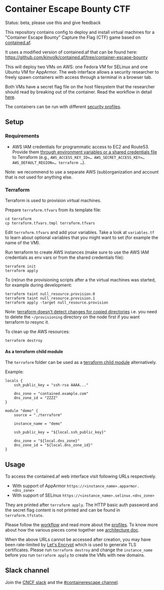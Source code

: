 # Container Escape Bounty CTF

Status: beta, please use this and give feedback

This repository contains config to deploy and install virtual machines for a
"Container Escape Bounty" Capture the Flag (CTF) game based on [contained.af](https://github.com/genuinetools/contained.af).

It uses a modified version of contained.af that can be found here:
https://github.com/kinvolk/contained.af/tree/container-escape-bounty

This will deploy two VMs on AWS: one Fedora VM for SELinux and one Ubuntu VM for AppArmor.
The web interface allows a security researcher to freely spawn containers
with access through a terminal in a browser tab.

Both VMs have a secret flag file on the host filesystem that the researcher
should read by breaking out of the container.
Read the workflow in detail [here](Documentation/workflow.md).

The containers can be run with different [security profiles](Documentation/profiles.md).

## Setup

### Requirements

* AWS IAM credentials for programmatic access to EC2 and Route53.
  Provide them [through environment variables or a shared credentials file](https://www.terraform.io/docs/providers/aws/#authentication)
  to Terraform (e.g., `AWS_ACCESS_KEY_ID=… AWS_SECRET_ACCESS_KEY=… AWS_DEFAULT_REGION=… terraform …`).

Note: we recommend to use a separate AWS (sub)organization and account
that is not used for anything else.

### Terraform

Terraform is used to provision virtual machines.

Prepare `terraform.tfvars` from its template file:

```
cd terraform
cp terraform.tfvars.tmpl terraform.tfvars
```

Edit `terraform.tfvars` and add your variables. Take a look at `variables.tf`
to learn about optional variables that you might want to set (for example
the name of the VM).

Run terraform to create AWS instances (make sure to use the AWS IAM credentials as env vars or from the shared credentials file):

```
terraform init
terraform apply
```

To (re)run the provisioning scripts after a the virtual machines was
started, for example during development:

```
terraform taint null_resource.provision.0
terraform taint null_resource.provision.1
terraform apply -target null_resource.provision
```

Note: [terraform doesn't detect changes for copied directories](https://github.com/hashicorp/terraform/issues/6065)
i.e. you need to delete the `~/provisioning` directory on the node
first if you want terraform to resync it.

To clean up the AWS resources:

```
terraform destroy
```

#### As a terraform child module

The `terraform` folder can be used as a [terraform child module](https://www.terraform.io/docs/configuration/modules.html#calling-a-child-module)
alternatively.

Example:

```
locals {
	ssh_public_key = "ssh-rsa AAAA..."

	dns_zone = "contained.example.com"
	dns_zone_id = "ZZZZ"
}

module "demo" {
	source = "./terraform"

	instance_name = "demo"

	ssh_public_key = "${local.ssh_public_key}"

	dns_zone = "${local.dns_zone}"
	dns_zone_id = "${local.dns_zone_id}"
}
```

## Usage

To access the contained.af web interface visit following URLs respectively.

- With support of AppArmor `https://<instance_name>.apparmor.<dns_zone>`
- With support of SELinux `https://<instance_name>.selinux.<dns_zone>`

They are printed after `terraform apply`.
The HTTP basic auth password and the secret flag content is not printed
and can be found in `terraform.tfstate`.

Please follow the [workflow](Documentation/workflow.md)
and read more about the [profiles](Documentation/profiles.md). To know more
about how the various pieces come together see
[architecture doc](Documentation/architecture.md).

When the above URLs cannot be accessed after creation, you may have been
rate-limited by [Let's Encrypt](https://letsencrypt.org/) which is used
to generate TLS certificates.
Please run `terraform destroy` and change the `instance_name` before you
run `terraform apply` to create the VMs with new domains.

## Slack channel

Join the [CNCF slack](https://slack.cncf.io/) and the [#containerescape
channel](https://cloud-native.slack.com/messages/containerescape/).
